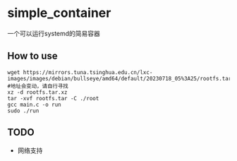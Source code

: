 # simple_container
一个可以运行systemd的简易容器
## How to use
```
wget https://mirrors.tuna.tsinghua.edu.cn/lxc-images/images/debian/bullseye/amd64/default/20230718_05%3A25/rootfs.tar.xz
#地址会变动，请自行寻找
xz -d rootfs.tar.xz
tar -xvf rootfs.tar -C ./root
gcc main.c -o run
sudo ./run
```

## TODO
- 网络支持
